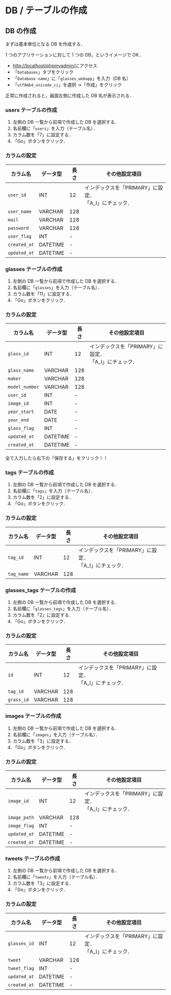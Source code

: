 # DB / テーブルの作成

## DB の作成

まずは基本単位となる DB を作成する．

1 つのアプリケーションに対して 1 つの DB，というイメージで OK．

- [http://localhost/phpmyadmin/](http://localhost/phpmyadmin/)にアクセス
- 「`Databases`」タブをクリック
- 「`Database name`」に「`glasses_webapp`」を入力（DB 名）
- 「`utf8mb4_unicode_ci`」を選択 →「作成」をクリック

正常に作成されると，画面左側に作成した DB 名が表示される．

### users テーブルの作成

1. 左側の DB 一覧から前項で作成した DB を選択する．
2. 名前欄に「`users`」を入力（テーブル名）．
3. カラム数を「7」に設定する．
4. 「Go」ボタンをクリック．

### カラムの設定

| カラム名     | データ型 | 長さ | その他設定項目                                            |
| ------------ | -------- | ---- | --------------------------------------------------------- |
| `user_id`    | INT      | 12   | インデックスを「PRIMARY」に設定．</br>「A_I」にチェック． |
| `user_name`  | VARCHAR  | 128  |                                                           |
| `mail`       | VARCHAR  | 128  |                                                           |
| `password`   | VARCHAR  | 128  |                                                           |
| `user_flag`  | INT      | -    |                                                           |
| `created_at` | DATETIME | -    |                                                           |
| `updated_at` | DATETIME | -    |                                                           |

### glasses テーブルの作成

1. 左側の DB 一覧から前項で作成した DB を選択する．
2. 名前欄に「`glasses`」を入力（テーブル名）．
3. カラム数を「11」に設定する．
4. 「Go」ボタンをクリック．

### カラムの設定

| カラム名       | データ型 | 長さ | その他設定項目                                            |
| -------------- | -------- | ---- | --------------------------------------------------------- |
| `glass_id`     | INT      | 12   | インデックスを「PRIMARY」に設定．</br>「A_I」にチェック． |
| `glass_name`   | VARCHAR  | 128  |                                                           |
| `maker`        | VARCHAR  | 128  |                                                           |
| `model_number` | VARCHAR  | 128  |                                                           |
| `user_id`      | INT      | -    |                                                           |
| `image_id`     | INT      | -    |                                                           |
| `year_start`   | DATE     | -    |                                                           |
| `year_end`     | DATE     | -    |                                                           |
| `glass_flag`   | INT      | -    |                                                           |
| `updated_at`   | DATETIME | -    |                                                           |
| `created_at`   | DATETIME | -    |                                                           |

全て入力したら右下の「保存する」をクリック！！

### tags テーブルの作成

1. 左側の DB 一覧から前項で作成した DB を選択する．
2. 名前欄に「`tags`」を入力（テーブル名）．
3. カラム数を「2」に設定する．
4. 「Go」ボタンをクリック．

### カラムの設定

| カラム名   | データ型 | 長さ | その他設定項目                                            |
| ---------- | -------- | ---- | --------------------------------------------------------- |
| `tag_id`   | INT      | 12   | インデックスを「PRIMARY」に設定．</br>「A_I」にチェック． |
| `tag_name` | VARCHAR  | 128  |                                                           |

### glasses_tags テーブルの作成

1. 左側の DB 一覧から前項で作成した DB を選択する．
2. 名前欄に「`glasses_tags`」を入力（テーブル名）．
3. カラム数を「2」に設定する．
4. 「Go」ボタンをクリック．

### カラムの設定

| カラム名   | データ型 | 長さ | その他設定項目                                            |
| ---------- | -------- | ---- | --------------------------------------------------------- |
| `id`       | INT      | 12   | インデックスを「PRIMARY」に設定．</br>「A_I」にチェック． |
| `tag_id`   | VARCHAR  | 128  |                                                           |
| `grass_id` | VARCHAR  | 128  |                                                           |

### images テーブルの作成

1. 左側の DB 一覧から前項で作成した DB を選択する．
2. 名前欄に「`images`」を入力（テーブル名）．
3. カラム数を「3」に設定する．
4. 「Go」ボタンをクリック．

### カラムの設定

| カラム名     | データ型 | 長さ | その他設定項目                                            |
| ------------ | -------- | ---- | --------------------------------------------------------- |
| `image_id`   | INT      | 12   | インデックスを「PRIMARY」に設定．</br>「A_I」にチェック． |
| `image_path` | VARCHAR  | 128  |                                                           |
| `image_flag` | INT      | -    |                                                           |
| `updated_at` | DATETIME | -    |                                                           |
| `created_at` | DATETIME | -    |                                                           |

### tweets テーブルの作成

1. 左側の DB 一覧から前項で作成した DB を選択する．
2. 名前欄に「`tweets`」を入力（テーブル名）．
3. カラム数を「3」に設定する．
4. 「Go」ボタンをクリック．

### カラムの設定

| カラム名     | データ型 | 長さ | その他設定項目                                            |
| ------------ | -------- | ---- | --------------------------------------------------------- |
| `glasses_id` | INT      | 12   | インデックスを「PRIMARY」に設定．</br>「A_I」にチェック． |
| `tweet`      | VARCHAR  | 128  |                                                           |
| `tweet_flag` | INT      | -    |                                                           |
| `updated_at` | DATETIME | -    |                                                           |
| `created_at` | DATETIME | -    |                                                           |
